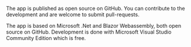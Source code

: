 ﻿The app is published as open source on GitHub. You can contribute to the development and are welcome to submit pull-requests.

The app is based on Microsoft .Net and Blazor Webassembly, both open source on GitHub. 
Development is done with Microsoft Visual Studio Community Edition which is free.